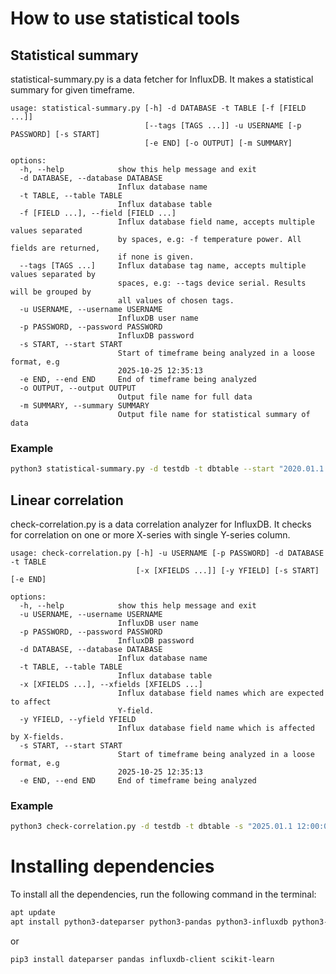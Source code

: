 # How to use statistical tools

## Statistical summary

statistical-summary.py is a data fetcher for InfluxDB. It makes a statistical summary for given
timeframe.

```
usage: statistical-summary.py [-h] -d DATABASE -t TABLE [-f [FIELD ...]]
                              [--tags [TAGS ...]] -u USERNAME [-p PASSWORD] [-s START]
                              [-e END] [-o OUTPUT] [-m SUMMARY]

options:
  -h, --help            show this help message and exit
  -d DATABASE, --database DATABASE
                        Influx database name
  -t TABLE, --table TABLE
                        Influx database table
  -f [FIELD ...], --field [FIELD ...]
                        Influx database field name, accepts multiple values separated
                        by spaces, e.g: -f temperature power. All fields are returned,
                        if none is given.
  --tags [TAGS ...]     Influx database tag name, accepts multiple values separated by
                        spaces, e.g: --tags device serial. Results will be grouped by
                        all values of chosen tags.
  -u USERNAME, --username USERNAME
                        InfluxDB user name
  -p PASSWORD, --password PASSWORD
                        InfluxDB password
  -s START, --start START
                        Start of timeframe being analyzed in a loose format, e.g
                        2025-10-25 12:35:13
  -e END, --end END     End of timeframe being analyzed
  -o OUTPUT, --output OUTPUT
                        Output file name for full data
  -m SUMMARY, --summary SUMMARY
                        Output file name for statistical summary of data
```

### Example
```bash
python3 statistical-summary.py -d testdb -t dbtable --start "2020.01.1 12:00:00" -f setpoint present_value power --tags serial device --summary summary.xslx --output full.xslx
```

## Linear correlation

check-correlation.py is a data correlation analyzer for InfluxDB. It checks for correlation on one or more X-series with single Y-series column.

```
usage: check-correlation.py [-h] -u USERNAME [-p PASSWORD] -d DATABASE -t TABLE
                            [-x [XFIELDS ...]] [-y YFIELD] [-s START] [-e END]

options:
  -h, --help            show this help message and exit
  -u USERNAME, --username USERNAME
                        InfluxDB user name
  -p PASSWORD, --password PASSWORD
                        InfluxDB password
  -d DATABASE, --database DATABASE
                        Influx database name
  -t TABLE, --table TABLE
                        Influx database table
  -x [XFIELDS ...], --xfields [XFIELDS ...]
                        Influx database field names which are expected to affect
                        Y-field.
  -y YFIELD, --yfield YFIELD
                        Influx database field name which is affected by X-fields.
  -s START, --start START
                        Start of timeframe being analyzed in a loose format, e.g
                        2025-10-25 12:35:13
  -e END, --end END     End of timeframe being analyzed
```

### Example
```bash
python3 check-correlation.py -d testdb -t dbtable -s "2025.01.1 12:00:00" -xfields setpoint1 setpoint2 -yfield present_value
```
# Installing dependencies

To install all the dependencies, run the following command in the terminal:
```bash
apt update
apt install python3-dateparser python3-pandas python3-influxdb python3-sklearn
```

or

```bash
pip3 install dateparser pandas influxdb-client scikit-learn
```
